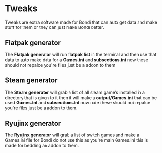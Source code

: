 # Tweaks
Tweaks are extra software made for Bondi that can auto get data and make stuff for them or they can just make Bondi better.

## Flatpak generator
The **Flatpak generator** will run **flatpak list** in the terminal and then use that data to auto make data for a **Games.ini** and **subsections.ini** now these should not repalce you're files just be a addon to them

## Steam generator
The **Steam generator** will grab a list of all steam game's installed in a directory that is given to it then it will make a **output/Games.ini** that can be used **Games.ini** and **subsections.ini** now note these should not repalce you're files just be a addon to them.

## Ryujinx generator
The **Ryujinx generator** will grab a list of switch games and make a Games.ini file for Bondi do not use this as you're main Games.ini this is made for bedding an addon to them.
